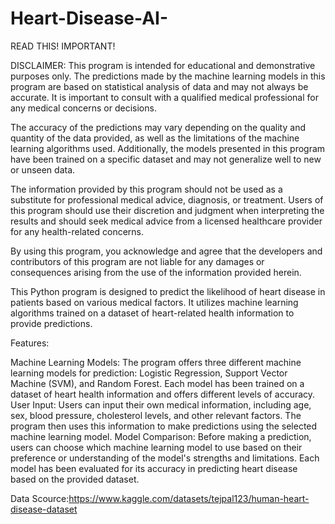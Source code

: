 # Heart-Disease-AI-
READ THIS! IMPORTANT!

DISCLAIMER:
This program is intended for educational and demonstrative purposes only. The predictions made by the machine learning models in this program are based on statistical analysis of data and may not always be accurate. It is important to consult with a qualified medical professional for any medical concerns or decisions.

The accuracy of the predictions may vary depending on the quality and quantity of the data provided, as well as the limitations of the machine learning algorithms used. Additionally, the models presented in this program have been trained on a specific dataset and may not generalize well to new or unseen data.

The information provided by this program should not be used as a substitute for professional medical advice, diagnosis, or treatment. Users of this program should use their discretion and judgment when interpreting the results and should seek medical advice from a licensed healthcare provider for any health-related concerns.

By using this program, you acknowledge and agree that the developers and contributors of this program are not liable for any damages or consequences arising from the use of the information provided herein.



This Python program is designed to predict the likelihood of heart disease in patients based on various medical factors. It utilizes machine learning algorithms trained on a dataset of heart-related health information to provide predictions.

Features:

Machine Learning Models: The program offers three different machine learning models for prediction: Logistic Regression, Support Vector Machine (SVM), and Random Forest. Each model has been trained on a dataset of heart health information and offers different levels of accuracy.
User Input: Users can input their own medical information, including age, sex, blood pressure, cholesterol levels, and other relevant factors. The program then uses this information to make predictions using the selected machine learning model.
Model Comparison: Before making a prediction, users can choose which machine learning model to use based on their preference or understanding of the model's strengths and limitations. Each model has been evaluated for its accuracy in predicting heart disease based on the provided dataset.


Data Scource:https://www.kaggle.com/datasets/tejpal123/human-heart-disease-dataset
